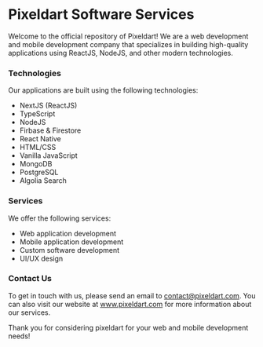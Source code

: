 # Pixeldart Software Services

Welcome to the official repository of Pixeldart! We are a web development and mobile development company that specializes in building high-quality applications using ReactJS, NodeJS, and other modern technologies.

### Technologies

Our applications are built using the following technologies:

- NextJS (ReactJS)
- TypeScript
- NodeJS
- Firbase & Firestore
- React Native
- HTML/CSS
- Vanilla JavaScript
- MongoDB
- PostgreSQL
- Algolia Search

### Services

We offer the following services:

- Web application development
- Mobile application development
- Custom software development
- UI/UX design

### Contact Us

To get in touch with us, please send an email to contact@pixeldart.com. You can also visit our website at www.pixeldart.com for more information about our services.

Thank you for considering pixeldart for your web and mobile development needs!
